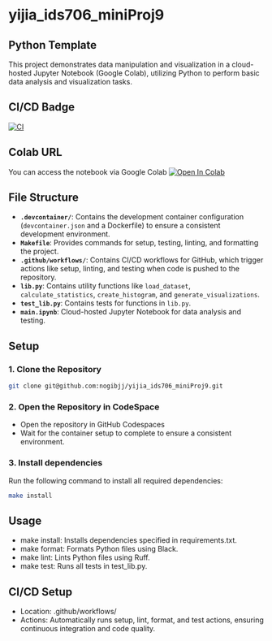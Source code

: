 # yijia_ids706_miniProj9

## Python Template

This project demonstrates data manipulation and visualization in a cloud-hosted Jupyter Notebook (Google Colab), utilizing Python to perform basic data analysis and visualization tasks.

## CI/CD Badge

[![CI](https://github.com/nogibjj/yijia_ids706_miniProj9/actions/workflows/ci.yml/badge.svg)](https://github.com/nogibjj/yijia_ids706_miniProj9/actions/workflows/ci.yml)

## Colab URL 

You can access the notebook via Google Colab
[![Open In Colab](https://colab.research.google.com/assets/colab-badge.svg)](https://colab.research.google.com/github/nogibjj/yijia_ids706_miniProj9/blob/main/main.ipynb)

## File Structure

- **`.devcontainer/`**: Contains the development container configuration (`devcontainer.json` and a Dockerfile) to ensure a consistent development environment.
- **`Makefile`**: Provides commands for setup, testing, linting, and formatting the project.
- **`.github/workflows/`**: Contains CI/CD workflows for GitHub, which trigger actions like setup, linting, and testing when code is pushed to the repository.
- **`lib.py`**: Contains utility functions like `load_dataset`, `calculate_statistics`, `create_histogram`, and `generate_visualizations`.
- **`test_lib.py`**: Contains tests for functions in `lib.py`.
- **`main.ipynb`**: Cloud-hosted Jupyter Notebook for data analysis and testing. 


## Setup

### 1. Clone the Repository

```bash
git clone git@github.com:nogibjj/yijia_ids706_miniProj9.git
```

### 2. Open the Repository in CodeSpace

- Open the repository in GitHub Codespaces
- Wait for the container setup to complete to ensure a consistent environment.

### 3. Install dependencies
Run the following command to install all required dependencies:

```bash
make install
```

## Usage
- make install: Installs dependencies specified in requirements.txt.
- make format: Formats Python files using Black.
- make lint: Lints Python files using Ruff.
- make test: Runs all tests in test_lib.py.


## CI/CD Setup
- Location: .github/workflows/
- Actions: Automatically runs setup, lint, format, and test actions, ensuring continuous integration and code quality.
